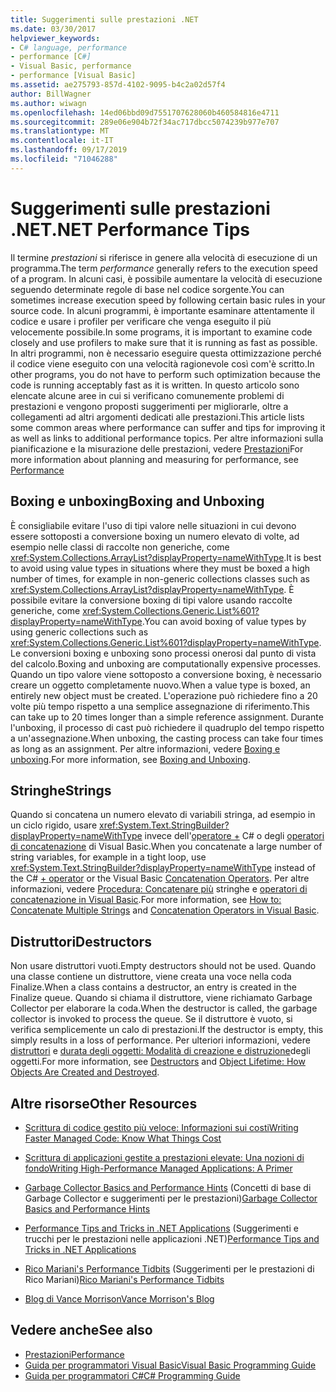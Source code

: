 ```yaml
---
title: Suggerimenti sulle prestazioni .NET
ms.date: 03/30/2017
helpviewer_keywords:
- C# language, performance
- performance [C#]
- Visual Basic, performance
- performance [Visual Basic]
ms.assetid: ae275793-857d-4102-9095-b4c2a02d57f4
author: BillWagner
ms.author: wiwagn
ms.openlocfilehash: 14ed06bbd09d7551707628060b460584816e4711
ms.sourcegitcommit: 289e06e904b72f34ac717dbcc5074239b977e707
ms.translationtype: MT
ms.contentlocale: it-IT
ms.lasthandoff: 09/17/2019
ms.locfileid: "71046288"
---
```

# <a name="net-performance-tips"></a><span data-ttu-id="2f9e9-102">Suggerimenti sulle prestazioni .NET</span><span class="sxs-lookup"><span data-stu-id="2f9e9-102">.NET Performance Tips</span></span>
<span data-ttu-id="2f9e9-103">Il termine *prestazioni* si riferisce in genere alla velocità di esecuzione di un programma.</span><span class="sxs-lookup"><span data-stu-id="2f9e9-103">The term *performance* generally refers to the execution speed of a program.</span></span> <span data-ttu-id="2f9e9-104">In alcuni casi, è possibile aumentare la velocità di esecuzione seguendo determinate regole di base nel codice sorgente.</span><span class="sxs-lookup"><span data-stu-id="2f9e9-104">You can sometimes increase execution speed by following certain basic rules in your source code.</span></span> <span data-ttu-id="2f9e9-105">In alcuni programmi, è importante esaminare attentamente il codice e usare i profiler per verificare che venga eseguito il più velocemente possibile.</span><span class="sxs-lookup"><span data-stu-id="2f9e9-105">In some programs, it is important to examine code closely and use profilers to make sure that it is running as fast as possible.</span></span> <span data-ttu-id="2f9e9-106">In altri programmi, non è necessario eseguire questa ottimizzazione perché il codice viene eseguito con una velocità ragionevole così com'è scritto.</span><span class="sxs-lookup"><span data-stu-id="2f9e9-106">In other programs, you do not have to perform such optimization because the code is running acceptably fast as it is written.</span></span> <span data-ttu-id="2f9e9-107">In questo articolo sono elencate alcune aree in cui si verificano comunemente problemi di prestazioni e vengono proposti suggerimenti per migliorarle, oltre a collegamenti ad altri argomenti dedicati alle prestazioni.</span><span class="sxs-lookup"><span data-stu-id="2f9e9-107">This article lists some common areas where performance can suffer and tips for improving it as well as links to additional performance topics.</span></span> <span data-ttu-id="2f9e9-108">Per altre informazioni sulla pianificazione e la misurazione delle prestazioni, vedere [Prestazioni](index.md)</span><span class="sxs-lookup"><span data-stu-id="2f9e9-108">For more information about planning and measuring for performance, see [Performance](index.md)</span></span>  
  
## <a name="boxing-and-unboxing"></a><span data-ttu-id="2f9e9-109">Boxing e unboxing</span><span class="sxs-lookup"><span data-stu-id="2f9e9-109">Boxing and Unboxing</span></span>  
 <span data-ttu-id="2f9e9-110">È consigliabile evitare l'uso di tipi valore nelle situazioni in cui devono essere sottoposti a conversione boxing un numero elevato di volte, ad esempio nelle classi di raccolte non generiche, come <xref:System.Collections.ArrayList?displayProperty=nameWithType>.</span><span class="sxs-lookup"><span data-stu-id="2f9e9-110">It is best to avoid using value types in situations where they must be boxed a high number of times, for example in non-generic collections classes such as <xref:System.Collections.ArrayList?displayProperty=nameWithType>.</span></span> <span data-ttu-id="2f9e9-111">È possibile evitare la conversione boxing di tipi valore usando raccolte generiche, come <xref:System.Collections.Generic.List%601?displayProperty=nameWithType>.</span><span class="sxs-lookup"><span data-stu-id="2f9e9-111">You can avoid boxing of value types by using generic collections such as <xref:System.Collections.Generic.List%601?displayProperty=nameWithType>.</span></span> <span data-ttu-id="2f9e9-112">Le conversioni boxing e unboxing sono processi onerosi dal punto di vista del calcolo.</span><span class="sxs-lookup"><span data-stu-id="2f9e9-112">Boxing and unboxing are computationally expensive processes.</span></span> <span data-ttu-id="2f9e9-113">Quando un tipo valore viene sottoposto a conversione boxing, è necessario creare un oggetto completamente nuovo.</span><span class="sxs-lookup"><span data-stu-id="2f9e9-113">When a value type is boxed, an entirely new object must be created.</span></span> <span data-ttu-id="2f9e9-114">L'operazione può richiedere fino a 20 volte più tempo rispetto a una semplice assegnazione di riferimento.</span><span class="sxs-lookup"><span data-stu-id="2f9e9-114">This can take up to 20 times longer than a simple reference assignment.</span></span> <span data-ttu-id="2f9e9-115">Durante l'unboxing, il processo di cast può richiedere il quadruplo del tempo rispetto a un'assegnazione.</span><span class="sxs-lookup"><span data-stu-id="2f9e9-115">When unboxing, the casting process can take four times as long as an assignment.</span></span> <span data-ttu-id="2f9e9-116">Per altre informazioni, vedere [Boxing e unboxing](../../csharp/programming-guide/types/boxing-and-unboxing.md).</span><span class="sxs-lookup"><span data-stu-id="2f9e9-116">For more information, see [Boxing and Unboxing](../../csharp/programming-guide/types/boxing-and-unboxing.md).</span></span>  
  
## <a name="strings"></a><span data-ttu-id="2f9e9-117">Stringhe</span><span class="sxs-lookup"><span data-stu-id="2f9e9-117">Strings</span></span>  
 <span data-ttu-id="2f9e9-118">Quando si concatena un numero elevato di variabili stringa, ad esempio in un ciclo rigido, usare <xref:System.Text.StringBuilder?displayProperty=nameWithType> invece dell'[operatore +](../../csharp/language-reference/operators/addition-operator.md) C# o degli [operatori di concatenazione](../../visual-basic/language-reference/operators/concatenation-operators.md) di Visual Basic.</span><span class="sxs-lookup"><span data-stu-id="2f9e9-118">When you concatenate a large number of string variables, for example in a tight loop, use <xref:System.Text.StringBuilder?displayProperty=nameWithType> instead of the C# [+ operator](../../csharp/language-reference/operators/addition-operator.md) or the Visual Basic [Concatenation Operators](../../visual-basic/language-reference/operators/concatenation-operators.md).</span></span> <span data-ttu-id="2f9e9-119">Per altre informazioni, vedere [Procedura: Concatenare più](../../csharp/how-to/concatenate-multiple-strings.md) stringhe e [operatori di concatenazione in Visual Basic](../../visual-basic/programming-guide/language-features/operators-and-expressions/concatenation-operators.md).</span><span class="sxs-lookup"><span data-stu-id="2f9e9-119">For more information, see [How to: Concatenate Multiple Strings](../../csharp/how-to/concatenate-multiple-strings.md) and [Concatenation Operators in Visual Basic](../../visual-basic/programming-guide/language-features/operators-and-expressions/concatenation-operators.md).</span></span>  
  
## <a name="destructors"></a><span data-ttu-id="2f9e9-120">Distruttori</span><span class="sxs-lookup"><span data-stu-id="2f9e9-120">Destructors</span></span>  
 <span data-ttu-id="2f9e9-121">Non usare distruttori vuoti.</span><span class="sxs-lookup"><span data-stu-id="2f9e9-121">Empty destructors should not be used.</span></span> <span data-ttu-id="2f9e9-122">Quando una classe contiene un distruttore, viene creata una voce nella coda Finalize.</span><span class="sxs-lookup"><span data-stu-id="2f9e9-122">When a class contains a destructor, an entry is created in the Finalize queue.</span></span> <span data-ttu-id="2f9e9-123">Quando si chiama il distruttore, viene richiamato Garbage Collector per elaborare la coda.</span><span class="sxs-lookup"><span data-stu-id="2f9e9-123">When the destructor is called, the garbage collector is invoked to process the queue.</span></span> <span data-ttu-id="2f9e9-124">Se il distruttore è vuoto, si verifica semplicemente un calo di prestazioni.</span><span class="sxs-lookup"><span data-stu-id="2f9e9-124">If the destructor is empty, this simply results in a loss of performance.</span></span> <span data-ttu-id="2f9e9-125">Per ulteriori informazioni, vedere [distruttori](../../csharp/programming-guide/classes-and-structs/destructors.md) e [durata degli oggetti: Modalità di creazione e distruzione](../../visual-basic/programming-guide/language-features/objects-and-classes/object-lifetime-how-objects-are-created-and-destroyed.md)degli oggetti.</span><span class="sxs-lookup"><span data-stu-id="2f9e9-125">For more information, see [Destructors](../../csharp/programming-guide/classes-and-structs/destructors.md) and [Object Lifetime: How Objects Are Created and Destroyed](../../visual-basic/programming-guide/language-features/objects-and-classes/object-lifetime-how-objects-are-created-and-destroyed.md).</span></span>  
  
## <a name="other-resources"></a><span data-ttu-id="2f9e9-126">Altre risorse</span><span class="sxs-lookup"><span data-stu-id="2f9e9-126">Other Resources</span></span>  
  
- [<span data-ttu-id="2f9e9-127">Scrittura di codice gestito più veloce: Informazioni sui costi</span><span class="sxs-lookup"><span data-stu-id="2f9e9-127">Writing Faster Managed Code: Know What Things Cost</span></span>](https://go.microsoft.com/fwlink/?LinkId=99294)  
  
- [<span data-ttu-id="2f9e9-128">Scrittura di applicazioni gestite a prestazioni elevate: Una nozioni di fondo</span><span class="sxs-lookup"><span data-stu-id="2f9e9-128">Writing High-Performance Managed Applications: A Primer</span></span>](https://go.microsoft.com/fwlink/?LinkId=99295)  
  
- <span data-ttu-id="2f9e9-129">[Garbage Collector Basics and Performance Hints](https://go.microsoft.com/fwlink/?LinkId=99296) (Concetti di base di Garbage Collector e suggerimenti per le prestazioni)</span><span class="sxs-lookup"><span data-stu-id="2f9e9-129">[Garbage Collector Basics and Performance Hints](https://go.microsoft.com/fwlink/?LinkId=99296)</span></span>  
  
- <span data-ttu-id="2f9e9-130">[Performance Tips and Tricks in .NET Applications](https://go.microsoft.com/fwlink/?LinkId=99297) (Suggerimenti e trucchi per le prestazioni nelle applicazioni .NET)</span><span class="sxs-lookup"><span data-stu-id="2f9e9-130">[Performance Tips and Tricks in .NET Applications](https://go.microsoft.com/fwlink/?LinkId=99297)</span></span>  

- <span data-ttu-id="2f9e9-131">[Rico Mariani's Performance Tidbits](https://go.microsoft.com/fwlink/?LinkId=115679) (Suggerimenti per le prestazioni di Rico Mariani)</span><span class="sxs-lookup"><span data-stu-id="2f9e9-131">[Rico Mariani's Performance Tidbits](https://go.microsoft.com/fwlink/?LinkId=115679)</span></span>  

- [<span data-ttu-id="2f9e9-132">Blog di Vance Morrison</span><span class="sxs-lookup"><span data-stu-id="2f9e9-132">Vance Morrison's Blog</span></span>](https://blogs.msdn.microsoft.com/vancem/)
  
## <a name="see-also"></a><span data-ttu-id="2f9e9-133">Vedere anche</span><span class="sxs-lookup"><span data-stu-id="2f9e9-133">See also</span></span>

- [<span data-ttu-id="2f9e9-134">Prestazioni</span><span class="sxs-lookup"><span data-stu-id="2f9e9-134">Performance</span></span>](index.md)
- [<span data-ttu-id="2f9e9-135">Guida per programmatori Visual Basic</span><span class="sxs-lookup"><span data-stu-id="2f9e9-135">Visual Basic Programming Guide</span></span>](../../visual-basic/programming-guide/index.md)
- [<span data-ttu-id="2f9e9-136">Guida per programmatori C#</span><span class="sxs-lookup"><span data-stu-id="2f9e9-136">C# Programming Guide</span></span>](../../csharp/programming-guide/index.md)
